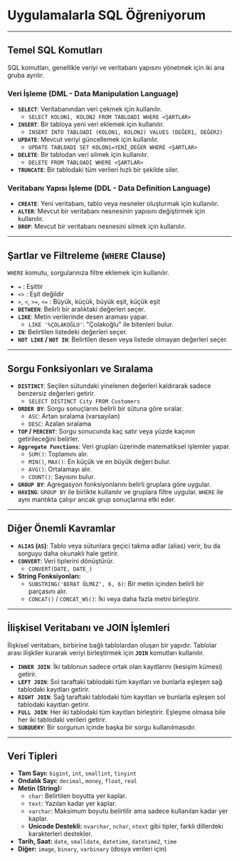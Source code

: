 # Uygulamalarla SQL Öğreniyorum

---

## Temel SQL Komutları

SQL komutları, genellikle veriyi ve veritabanı yapısını yönetmek için iki ana gruba ayrılır.

### Veri İşleme (DML - Data Manipulation Language)

* **`SELECT`**: Veritabanından veri çekmek için kullanılır.
    * `SELECT KOLON1, KOLON2 FROM TABLOADI WHERE <ŞARTLAR>`
* **`INSERT`**: Bir tabloya yeni veri eklemek için kullanılır.
    * `INSERT INTO TABLOADI (KOLON1, KOLON2) VALUES (DEĞER1, DEĞER2)`
* **`UPDATE`**: Mevcut veriyi güncellemek için kullanılır.
    * `UPDATE TABLOADI SET KOLON1=YENİ_DEĞER WHERE <ŞARTLAR>`
* **`DELETE`**: Bir tablodan veri silmek için kullanılır.
    * `DELETE FROM TABLOADI WHERE <ŞARTLAR>`
* **`TRUNCATE`**: Bir tablodaki tüm verileri hızlı bir şekilde siler.

### Veritabanı Yapısı İşleme (DDL - Data Definition Language)

* **`CREATE`**: Yeni veritabanı, tablo veya nesneler oluşturmak için kullanılır.
* **`ALTER`**: Mevcut bir veritabanı nesnesinin yapısını değiştirmek için kullanılır.
* **`DROP`**: Mevcut bir veritabanı nesnesini silmek için kullanılır.

---

## Şartlar ve Filtreleme (`WHERE` Clause)

`WHERE` komutu, sorgularınıza filtre eklemek için kullanılır.

* `=` : Eşittir
* `<>` : Eşit değildir
* `>`, `<`, `>=`, `<=` : Büyük, küçük, büyük eşit, küçük eşit
* **`BETWEEN`**: Belirli bir aralıktaki değerleri seçer.
* **`LIKE`**: Metin verilerinde desen araması yapar.
    * `LIKE '%ÇOLAKOĞLU'`: "Çolakoğlu" ile bitenleri bulur.
* **`IN`**: Belirtilen listedeki değerleri seçer.
* **`NOT LIKE` / `NOT IN`**: Belirtilen desen veya listede olmayan değerleri seçer.

---

## Sorgu Fonksiyonları ve Sıralama

* **`DISTINCT`**: Seçilen sütundaki yinelenen değerleri kaldırarak sadece benzersiz değerleri getirir.
    * `SELECT DISTINCT City FROM Customers`
* **`ORDER BY`**: Sorgu sonuçlarını belirli bir sütuna göre sıralar.
    * `ASC`: Artan sıralama (varsayılan)
    * `DESC`: Azalan sıralama
* **`TOP` / `PERCENT`**: Sorgu sonucunda kaç satır veya yüzde kaçının getirileceğini belirler.
* **`Aggregate Functions`**: Veri grupları üzerinde matematiksel işlemler yapar.
    * `SUM()`: Toplamını alır.
    * `MIN()`, `MAX()`: En küçük ve en büyük değeri bulur.
    * `AVG()`: Ortalamayı alır.
    * `COUNT()`: Sayısını bulur.
* **`GROUP BY`**: Agregasyon fonksiyonlarını belirli gruplara göre uygular.
* **`HAVING`**: `GROUP BY` ile birlikte kullanılır ve gruplara filtre uygular. `WHERE` ile aynı mantıkta çalışır ancak grup sonuçlarına etki eder.

---

## Diğer Önemli Kavramlar

* **`ALIAS` (`AS`)**: Tablo veya sütunlara geçici takma adlar (alias) verir, bu da sorguyu daha okunaklı hale getirir.
* **`CONVERT`**: Veri tiplerini dönüştürür.
    * `CONVERT(DATE, DATE_)`
* **String Fonksiyonları:**
    * `SUBSTRING('BERAT ÖLMEZ', 6, 6)`: Bir metin içinden belirli bir parçasını alır.
    * `CONCAT()` / `CONCAT_WS()`: İki veya daha fazla metni birleştirir.

---

## İlişkisel Veritabanı ve JOIN İşlemleri

İlişkisel veritabanı, birbirine bağlı tablolardan oluşan bir yapıdır. Tablolar arası ilişkiler kurarak veriyi birleştirmek için **`JOIN`** komutları kullanılır.

* **`INNER JOIN`**: İki tablonun sadece ortak olan kayıtlarını (kesişim kümesi) getirir.
* **`LEFT JOIN`**: Sol taraftaki tablodaki tüm kayıtları ve bunlarla eşleşen sağ tablodaki kayıtları getirir.
* **`RIGHT JOIN`**: Sağ taraftaki tablodaki tüm kayıtları ve bunlarla eşleşen sol tablodaki kayıtları getirir.
* **`FULL JOIN`**: Her iki tablodaki tüm kayıtları birleştirir. Eşleşme olmasa bile her iki tablodaki verileri getirir.
* **`SUBQUERY`**: Bir sorgunun içinde başka bir sorgu kullanılmasıdır.

---

## Veri Tipleri

* **Tam Sayı:** `bigint`, `int`, `smallint`, `tinyint`
* **Ondalık Sayı:** `decimal`, `money`, `float`, `real`
* **Metin (String):**
    * `char`: Belirtilen boyutta yer kaplar.
    * `text`: Yazılan kadar yer kaplar.
    * `varchar`: Maksimum boyutu belirtilir ama sadece kullanılan kadar yer kaplar.
    * **Unicode Destekli:** `nvarchar`, `nchar`, `ntext` gibi tipler, farklı dillerdeki karakterleri destekler.
* **Tarih, Saat:** `date`, `smalldate`, `datetime`, `datetime2`, `time`
* **Diğer:** `image`, `binary`, `varbinary` (dosya verileri için)
